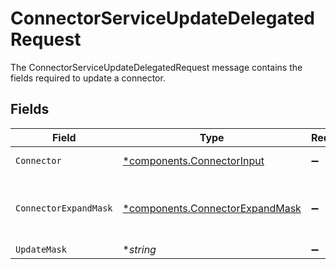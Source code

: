 # ConnectorServiceUpdateDelegatedRequest

The ConnectorServiceUpdateDelegatedRequest message contains the fields required to update a connector.


## Fields

| Field                                                                             | Type                                                                              | Required                                                                          | Description                                                                       |
| --------------------------------------------------------------------------------- | --------------------------------------------------------------------------------- | --------------------------------------------------------------------------------- | --------------------------------------------------------------------------------- |
| `Connector`                                                                       | [*components.ConnectorInput](../../models/components/connectorinput.md)           | :heavy_minus_sign:                                                                | A Connector is used to sync objects into Apps                                     |
| `ConnectorExpandMask`                                                             | [*components.ConnectorExpandMask](../../models/components/connectorexpandmask.md) | :heavy_minus_sign:                                                                | The ConnectorExpandMask is used to expand related objects on a connector.         |
| `UpdateMask`                                                                      | **string*                                                                         | :heavy_minus_sign:                                                                | N/A                                                                               |